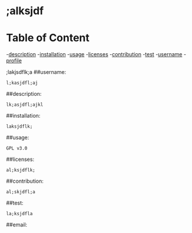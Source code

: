 # ;alksjdf

# Table of Content
-[description](#description)
-[installation](#installation)
-[usage](#usage)
-[licenses](#licenses)
-[contribution](#contribution)
-[test](#test)
-[username](#username)
-[profile](#profile)

;lakjsdflk;a
##username:

    l;kasjdfl;aj
##description:

    lk;asjdfl;ajkl
##installation:

    laksjdflk;
##usage:

    GPL v3.0
##licenses:

    al;ksjdflk;
##contribution:

    al;skjdfl;a
##test:

    la;ksjdfla
##email:
